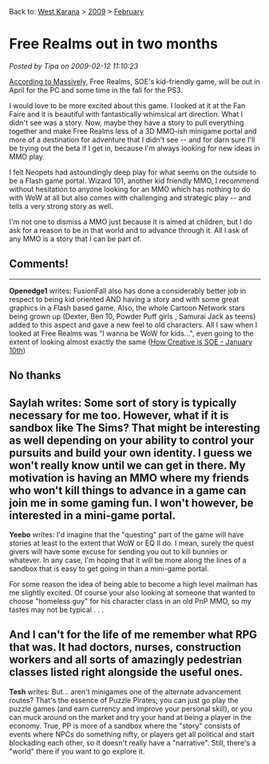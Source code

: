 Back to: [West Karana](/posts/westkarana.md) > [2009](/posts/2009/westkarana.md) > [February](./westkarana.md)
# Free Realms out in two months

*Posted by Tipa on 2009-02-12 11:10:23*

[According to Massively](http://www.massively.com/2009/02/12/free-realms-confirmed-for-april-launch/), Free Realms, SOE's kid-friendly game, will be out in April for the PC and some time in the fall for the PS3.

I would love to be more excited about this game. I looked at it at the Fan Faire and it is beautiful with fantastically whimsical art direction. What I didn't see was a story. Now, maybe they have a story to pull everything together and make Free Realms less of a 3D MMO-ish minigame portal and more of a destination for adventure that I didn't see -- and for darn sure I'll be trying out the beta if I get in, because I'm always looking for new ideas in MMO play.

I felt Neopets had astoundingly deep play for what seems on the outside to be a Flash game portal. Wizard 101, another kid friendly MMO, I recommend without hesitation to anyone looking for an MMO which has nothing to do with WoW at all but also comes with challenging and strategic play -- and tells a very strong story as well.

I'm not one to dismiss a MMO just because it is aimed at children, but I do ask for a reason to be in that world and to advance through it. All I ask of any MMO is a story that I can be part of.

## Comments!
---
**Openedge1** writes: FusionFall also has done a considerably better job in respect to being kid oriented AND having a story and with some great graphics in a Flash based game.
Also, the whole Cartoon Network stars being grown up (Dexter, Ben 10, Powder Puff girls , Samurai Jack as teens) added to this aspect and gave a new feel to old characters.
All I saw when I looked at Free Realms was "I wanna be WoW for kids...", even going to the extent of looking almost exactly the same ([How Creative is SOE - January 10th](http://simple-n-complex.blogspot.com/2009/01/how-creative-is-soe.html))

No thanks
---
**Saylah** writes: Some sort of story is typically necessary for me too. However, what if it is sandbox like The Sims? That might be interesting as well depending on your ability to control your pursuits and build your own identity. I guess we won't really know until we can get in there. My motivation is having an MMO where my friends who won't kill things to advance in a game can join me in some gaming fun. I won't however, be interested in a mini-game portal.
---
**Yeebo** writes: I'd imagine that the "questing" part of the game will have stories at least to the extent that WoW or EQ II do. I mean, surely the quest givers will have some excuse for sending you out to kill bunnies or whatever. In any case, I'm hoping that it will be more along the lines of a sandbox that is easy to get going in than a mini-game portal. 

For some reason the idea of being able to become a high level mailman has me slightly excited. Of course your also looking at someone that wanted to choose "homeless guy" for his character class in an old PnP MMO, so my tastes may not be typical . . . 

And I can't for the life of me remember what RPG that was. It had doctors, nurses, construction workers and all sorts of amazingly pedestrian classes listed right alongside the useful ones.
---
**Tesh** writes: But... aren't minigames one of the alternate advancement routes? That's the essence of Puzzle Pirates; you can just go play the puzzle games (and earn currency and improve your personal skill), or you can muck around on the market and try your hand at being a player in the economy. True, PP is more of a sandbox where the "story" consists of events where NPCs do something nifty, or players get all political and start blockading each other, so it doesn't really have a "narrative". Still, there's a "world" there if you want to go explore it.
